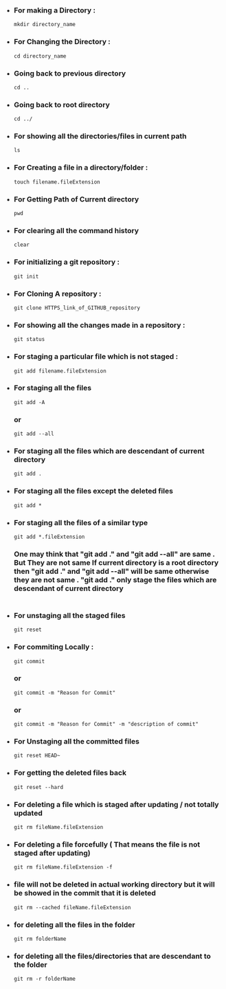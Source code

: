 
- ### For making a Directory : 
      mkdir directory_name 
- ### For Changing the Directory : 
      cd directory_name 
- ### Going back to previous directory
      cd ..
- ### Going back to root directory
      cd ../
- ### For showing all the directories/files in current path
      ls
- ### For Creating a file in a directory/folder : 
      touch filename.fileExtension
- ### For Getting Path of Current directory
      pwd
- ### For clearing all the command history
      clear
- ### For initializing a git repository : 
      git init
- ### For Cloning A repository : 
      git clone HTTPS_link_of_GITHUB_repository
- ### For showing all the changes made in a repository : 
      git status
- ### For staging a particular file which is not staged :
      git add filename.fileExtension
- ### For staging all the files 
      git add -A
  ### or
      git add --all
- ### For staging all the files which are descendant of current directory
      git add .
- ### For staging all the files except the deleted files
      git add *
- ### For staging all the files of a similar type
      git add *.fileExtension

  ### One may think that "git add ." and "git add --all" are same . But They are not same If current directory is a root directory then "git add ." and "git add --all" will be same otherwise they are not same . "git add ." only stage the files which are descendant of current directory <br><br>
- ### For unstaging all the staged files 
      git reset
- ### For commiting Locally : 
      git commit     
  ### or 
      git commit -m "Reason for Commit" 
  ### or 
      git commit -m "Reason for Commit" -m "description of commit"
- ### For Unstaging all the committed files 
      git reset HEAD~
- ### For getting the deleted files back
      git reset --hard
- ### For deleting a file which is staged after updating / not totally updated 
      git rm fileName.fileExtension
- ### For deleting a file forcefully ( That means the file is not staged after updating)
      git rm fileName.fileExtension -f
- ### file will not be deleted in actual working directory but it will be showed in the commit that it is deleted
      git rm --cached fileName.fileExtension
- ### for deleting all the files in the folder
      git rm folderName
- ### for deleting all the files/directories that are descendant to the folder
      git rm -r folderName


   
   
   
       
        
